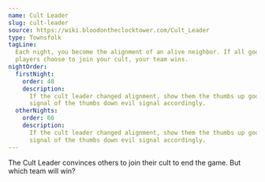 ```yaml
---
name: Cult Leader
slug: cult-leader
source: https://wiki.bloodontheclocktower.com/Cult_Leader
type: Townsfolk
tagLine:
  Each night, you become the alignment of an alive neighbor. If all good
  players choose to join your cult, your team wins.
nightOrder:
  firstNight:
    order: 48
    description:
      If the cult leader changed alignment, show them the thumbs up good
      signal of the thumbs down evil signal accordingly.
  otherNights:
    order: 66
    description:
      If the cult leader changed alignment, show them the thumbs up good
      signal of the thumbs down evil signal accordingly.
---
```


The Cult Leader convinces others to join their cult to end the game. But
which team will win?
